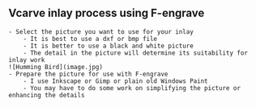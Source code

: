 
## Vcarve inlay process using F-engrave ##

    - Select the picture you want to use for your inlay
        - It is best to use a dxf or bmp file
        - It is better to use a black and white picture
        - The detail in the picture will determine its suitability for inlay work
    ![Humming Bird](image.jpg)
    - Prepare the picture for use with F-engrave
        - I use Inkscape or Gimp or plain old Windows Paint
        - You may have to do some work on simplifying the picture or enhancing the details
